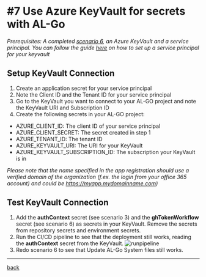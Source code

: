 # #7 Use Azure KeyVault for secrets with AL-Go
*Prerequisites: A completed [scenario 6](UpdateAlGoSystemFiles.md), an Azure KeyVault and a service principal. You can follow the guide [here](https://learn.microsoft.com/en-us/azure/active-directory/develop/howto-create-service-principal-portal) on how to set up a service principal for your keyvault* 

## Setup KeyVault Connection

1. Create an application secret for your service principal
2. Note the Client ID and the Tenant ID for your service principal 
3. Go to the KeyVault you want to connect to your AL-GO project and note the KeyVault URI and Subscription ID
4. Create the following secrets in your AL-GO project:

* AZURE_CLIENT_ID: The client ID of your service principal 
* AZURE_CLIENT_SECRET: The secret created in step 1
* AZURE_TENANT_ID: The tenant ID
* AZURE_KEYVAULT_URI: The URI for your KeyVault
* AZURE_KEYVAULT_SUBSCRIPTION_ID: The subscription your KeyVault is in

*Please note that the name specified in the app registration should use a verified domain of the organization (f.ex. the login from your office 365 account) and could be https://myapp.mydomainname.com)*

## Test KeyVault Connection

1. Add the **authContext** secret (see scenario 3) and the **ghTokenWorkflow** secret (see scenario 6) as secrets in your KeyVault. Remove the secrets from repository secrets and environment secrets.
1. Run the CI/CD pipeline to see that the deployment still works, reading the **authContext** secret from the KeyVault.
![runpipeline](images/7a.png)
1. Redo scenario 6 to see that Update AL-Go System files still works.

---
[back](../README.md)
